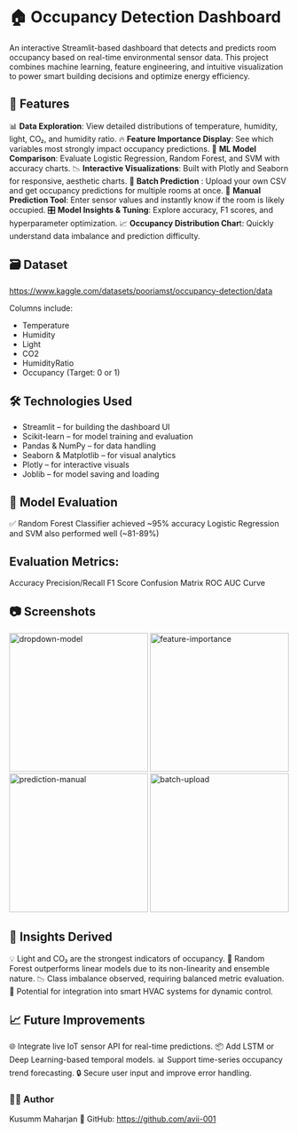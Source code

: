 # 🏠 Occupancy Detection Dashboard
An interactive Streamlit-based dashboard that detects and predicts room occupancy based on real-time environmental sensor data. This project combines machine learning, feature engineering, and intuitive visualization to power smart building decisions and optimize energy efficiency.

## 🚀 Features
📊 **Data Exploration**: View detailed distributions of temperature, humidity, light, CO₂, and humidity ratio.
🔥 **Feature Importance Display**: See which variables most strongly impact occupancy predictions.
🧠 **ML Model Comparison**: Evaluate Logistic Regression, Random Forest, and SVM with accuracy charts.
📉 **Interactive Visualizations**: Built with Plotly and Seaborn for responsive, aesthetic charts.
📂 **Batch Prediction** : Upload your own CSV and get occupancy predictions for multiple rooms at once.
🧮 **Manual Prediction Tool**: Enter sensor values and instantly know if the room is likely occupied.
🎛️ **Model Insights & Tuning**: Explore accuracy, F1 scores, and hyperparameter optimization.
📈 **Occupancy Distribution Char**t: Quickly understand data imbalance and prediction difficulty.

## 🗃️ Dataset
https://www.kaggle.com/datasets/pooriamst/occupancy-detection/data

Columns include:
- Temperature
- Humidity
- Light
- CO2
- HumidityRatio
- Occupancy (Target: 0 or 1)

## 🛠️ Technologies Used

- Streamlit – for building the dashboard UI
- Scikit-learn – for model training and evaluation
- Pandas & NumPy – for data handling
- Seaborn & Matplotlib – for visual analytics
- Plotly – for interactive visuals
- Joblib – for model saving and loading

## 🧪 Model Evaluation
✅ Random Forest Classifier achieved ~95% accuracy
Logistic Regression and SVM also performed well (~81-89%)

## Evaluation Metrics:
Accuracy
Precision/Recall
F1 Score
Confusion Matrix
ROC AUC Curve

## 📷 Screenshots
<img width="250" alt="dropdown-model" src="https://github.com/your-username/screenshots/accuracy-dropdown.png" /> <img width="250" alt="feature-importance" src="https://github.com/your-username/screenshots/feature-importance.png" /> <img width="250" alt="prediction-manual" src="https://github.com/your-username/screenshots/manual-predict.png" /> <img width="250" alt="batch-upload" src="https://github.com/your-username/screenshots/batch-csv.png" />

## 📌 Insights Derived
💡 Light and CO₂ are the strongest indicators of occupancy.
🧠 Random Forest outperforms linear models due to its non-linearity and ensemble nature.
📉 Class imbalance observed, requiring balanced metric evaluation.
🏢 Potential for integration into smart HVAC systems for dynamic control.

## 📈 Future Improvements
🌐 Integrate live IoT sensor API for real-time predictions.
📦 Add LSTM or Deep Learning-based temporal models.
📊 Support time-series occupancy trend forecasting.
🔒 Secure user input and improve error handling.

### 👩‍💻 Author
Kusumm Maharjan
🔗 GitHub: https://github.com/avii-001
